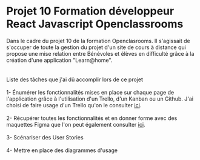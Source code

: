 # Projet 10 Formation développeur React Javascript Openclassrooms
Dans le cadre du projet 10 de la formation Openclasrooms. Il s'agissait de s'occuper de toute la gestion du projet d'un site de cours à distance qui propose une mise relation entre Bénévoles et élèves en difficulté grâce à la création d'une application "Learn@home".
<br>
<br>
<br>
Liste des tâches que j'ai dû accomplir lors de ce projet<br><br> 
1- Énumérer les fonctionnalités mises en place sur chaque page de l'application grâce à l'utilisation d'un Trello, d'un Kanban ou un Github. J'ai choisi de faire usage d'un Trello qu'on le consulter [ici](https://trello.com/b/BptxSvM5/learnhome).
<br><br>
2- Récupérer toutes les fonctionnalités et en donner forme avec des maquettes Figma que l'on peut également consulter [ici](https://www.figma.com/file/tRLCtt324lmXv3dOjsTHPo/Projet-10-%3A-OC-Javascript-React?type=design&node-id=0-1&mode=design&t=UtYEA382lvSha3pS-0).
<br><br>
3- Scénariser des User Stories <br><br>
4- Mettre en place des diagrammes d'usage 